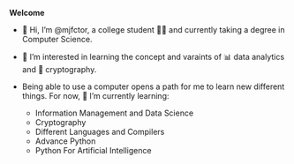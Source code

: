 **Welcome**
- 👋 Hi, I’m @mjfctor, a college student 🧑‍🎓 and currently taking a degree in Computer Science.

- 👀 I’m interested in learning the concept and varaints of 📊 data analytics and 💽 cryptography.

- Being able to use a computer opens a path for me to learn new different things. For now, 🌱 I’m currently learning:
   
   - Information Management and Data Science
   - Cryptography
   - Different Languages and Compilers
   - Advance Python
   - Python For Artificial Intelligence


<!---
mjfctor/mjfctor is a ✨ special ✨ repository because its `README.md` (this file) appears on your GitHub profile.
You can click the Preview link to take a look at your changes.
--->
